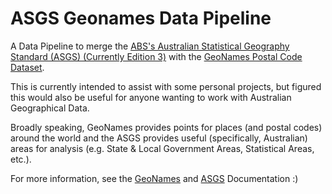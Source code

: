 # ASGS Geonames Data Pipeline
A Data Pipeline to merge the [ABS's Australian Statistical Geography Standard (ASGS) (Currently Edition 3)](https://www.abs.gov.au/statistics/standards/australian-statistical-geography-standard-asgs-edition-3/latest-release) with the [GeoNames Postal Code Dataset](https://download.geonames.org/export/zip/).

This is currently intended to assist with some personal projects, but figured this would also be useful for anyone wanting to work with Australian Geographical Data.

Broadly speaking, GeoNames provides points for places (and postal codes) around the world and the ASGS provides useful (specifically, Australian) areas for analysis (e.g. State & Local Government Areas, Statistical Areas, etc.).

For more information, see the [GeoNames](https://www.geonames.org/) and [ASGS](https://www.abs.gov.au/statistics/standards/australian-statistical-geography-standard-asgs-edition-3/jul2021-jun2026) Documentation :)
